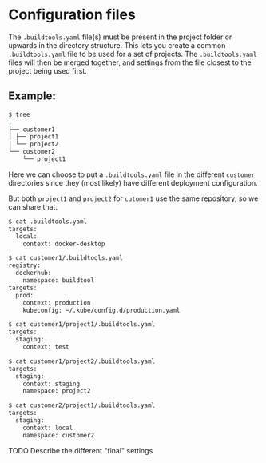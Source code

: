 # Configuration files

The `.buildtools.yaml` file(s) must be present in the project folder or upwards
in the directory structure.
This lets you create a common `.buildtools.yaml` file to be used for a set of projects.
The `.buildtools.yaml` files will then be merged together,
and settings from the file closest to the project being used first.

## Example:

```sh
$ tree
.
├── customer1
│ ├── project1
│ └── project2
└── customer2
    └── project1
```

Here we can choose to put a `.buildtools.yaml` file in the different `customer` directories
since they (most likely) have different deployment configuration.

But both `project1` and `project2` for `cutomer1` use the same repository, so we can share that.

```sh
$ cat .buildtools.yaml
targets:
  local:
    context: docker-desktop

$ cat customer1/.buildtools.yaml
registry:
  dockerhub:
    namespace: buildtool
targets:
  prod:
    context: production
    kubeconfig: ~/.kube/config.d/production.yaml

$ cat customer1/project1/.buildtools.yaml
targets:
  staging:
    context: test

$ cat customer1/project2/.buildtools.yaml
targets:
  staging:
    context: staging
    namespace: project2

$ cat customer2/project1/.buildtools.yaml
targets:
  staging:
    context: local
    namespace: customer2
```



TODO Describe the different "final" settings
